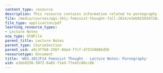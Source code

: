 ```yaml
---
content_type: resource
description: This resource contains information related to pornography.
file: /media/courses/wgs-301j-feminist-thought-fall-2014/e3eb925650726a02f1ed77e42c00cc6b_MITWGS_301JF14_Sess17.pdf
file_type: application/pdf
learning_resource_types:
- Lecture Notes
ocw_type: OCWFile
parent_title: Lecture Notes
parent_type: CourseSection
parent_uid: a9c3ffb8-256f-0ded-f7cf-d73158886d56
resourcetype: Document
title: 'WGS.301JF14 Feminist Thought - Lecture Notes: Pornography'
uid: e3eb9256-5072-6a02-f1ed-77e42c00cc6b
---
```


